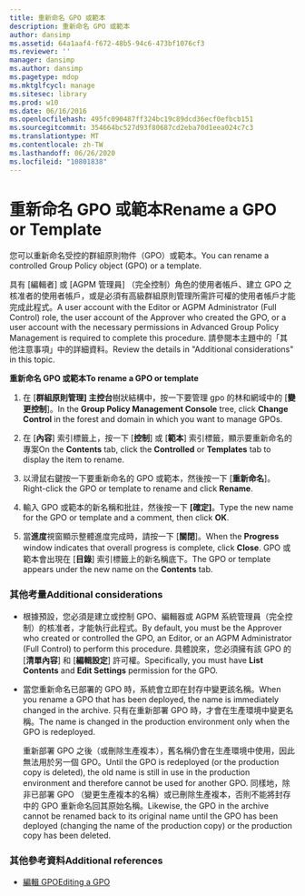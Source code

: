 ```yaml
---
title: 重新命名 GPO 或範本
description: 重新命名 GPO 或範本
author: dansimp
ms.assetid: 64a1aaf4-f672-48b5-94c6-473bf1076cf3
ms.reviewer: ''
manager: dansimp
ms.author: dansimp
ms.pagetype: mdop
ms.mktglfcycl: manage
ms.sitesec: library
ms.prod: w10
ms.date: 06/16/2016
ms.openlocfilehash: 495fc090487ff324bc19c89dcd36ecf0efbcb151
ms.sourcegitcommit: 354664bc527d93f80687cd2eba70d1eea024c7c3
ms.translationtype: MT
ms.contentlocale: zh-TW
ms.lasthandoff: 06/26/2020
ms.locfileid: "10801838"
---
```

# <span data-ttu-id="29c46-103">重新命名 GPO 或範本</span><span class="sxs-lookup"><span data-stu-id="29c46-103">Rename a GPO or Template</span></span>


<span data-ttu-id="29c46-104">您可以重新命名受控的群組原則物件（GPO）或範本。</span><span class="sxs-lookup"><span data-stu-id="29c46-104">You can rename a controlled Group Policy object (GPO) or a template.</span></span>

<span data-ttu-id="29c46-105">具有 [編輯者] 或 [AGPM 管理員] （完全控制）角色的使用者帳戶、建立 GPO 之核准者的使用者帳戶，或是必須有高級群組原則管理所需許可權的使用者帳戶才能完成此程式。</span><span class="sxs-lookup"><span data-stu-id="29c46-105">A user account with the Editor or AGPM Administrator (Full Control) role, the user account of the Approver who created the GPO, or a user account with the necessary permissions in Advanced Group Policy Management is required to complete this procedure.</span></span> <span data-ttu-id="29c46-106">請參閱本主題中的「其他注意事項」中的詳細資料。</span><span class="sxs-lookup"><span data-stu-id="29c46-106">Review the details in "Additional considerations" in this topic.</span></span>

**<span data-ttu-id="29c46-107">重新命名 GPO 或範本</span><span class="sxs-lookup"><span data-stu-id="29c46-107">To rename a GPO or template</span></span>**

1.  <span data-ttu-id="29c46-108">在 [**群組原則管理] 主控台**樹狀結構中，按一下要管理 gpo 的林和網域中的 [**變更控制**]。</span><span class="sxs-lookup"><span data-stu-id="29c46-108">In the **Group Policy Management Console** tree, click **Change Control** in the forest and domain in which you want to manage GPOs.</span></span>

2.  <span data-ttu-id="29c46-109">在 [**內容**] 索引標籤上，按一下 [**控制**] 或 [**範本**] 索引標籤，顯示要重新命名的專案</span><span class="sxs-lookup"><span data-stu-id="29c46-109">On the **Contents** tab, click the **Controlled** or **Templates** tab to display the item to rename.</span></span>

3.  <span data-ttu-id="29c46-110">以滑鼠右鍵按一下要重新命名的 GPO 或範本，然後按一下 [**重新命名**]。</span><span class="sxs-lookup"><span data-stu-id="29c46-110">Right-click the GPO or template to rename and click **Rename**.</span></span>

4.  <span data-ttu-id="29c46-111">輸入 GPO 或範本的新名稱和批註，然後按一下 **[確定]**。</span><span class="sxs-lookup"><span data-stu-id="29c46-111">Type the new name for the GPO or template and a comment, then click **OK**.</span></span>

5.  <span data-ttu-id="29c46-112">當**進度**視窗顯示整體進度完成時，請按一下 [**關閉**]。</span><span class="sxs-lookup"><span data-stu-id="29c46-112">When the **Progress** window indicates that overall progress is complete, click **Close**.</span></span> <span data-ttu-id="29c46-113">GPO 或範本會出現在 [**目錄**] 索引標籤上的新名稱底下。</span><span class="sxs-lookup"><span data-stu-id="29c46-113">The GPO or template appears under the new name on the **Contents** tab.</span></span>

### <span data-ttu-id="29c46-114">其他考量</span><span class="sxs-lookup"><span data-stu-id="29c46-114">Additional considerations</span></span>

-   <span data-ttu-id="29c46-115">根據預設，您必須是建立或控制 GPO、編輯器或 AGPM 系統管理員（完全控制）的核准者，才能執行此程式。</span><span class="sxs-lookup"><span data-stu-id="29c46-115">By default, you must be the Approver who created or controlled the GPO, an Editor, or an AGPM Administrator (Full Control) to perform this procedure.</span></span> <span data-ttu-id="29c46-116">具體說來，您必須擁有該 GPO 的 [**清單內容**] 和 [**編輯設定**] 許可權。</span><span class="sxs-lookup"><span data-stu-id="29c46-116">Specifically, you must have **List Contents** and **Edit Settings** permission for the GPO.</span></span>

-   <span data-ttu-id="29c46-117">當您重新命名已部署的 GPO 時，系統會立即在封存中變更該名稱。</span><span class="sxs-lookup"><span data-stu-id="29c46-117">When you rename a GPO that has been deployed, the name is immediately changed in the archive.</span></span> <span data-ttu-id="29c46-118">只有在重新部署 GPO 時，才會在生產環境中變更名稱。</span><span class="sxs-lookup"><span data-stu-id="29c46-118">The name is changed in the production environment only when the GPO is redeployed.</span></span>

    <span data-ttu-id="29c46-119">重新部署 GPO 之後（或刪除生產複本），舊名稱仍會在生產環境中使用，因此無法用於另一個 GPO。</span><span class="sxs-lookup"><span data-stu-id="29c46-119">Until the GPO is redeployed (or the production copy is deleted), the old name is still in use in the production environment and therefore cannot be used for another GPO.</span></span> <span data-ttu-id="29c46-120">同樣地，除非已部署 GPO （變更生產複本的名稱）或已刪除生產複本，否則不能將封存中的 GPO 重新命名回其原始名稱。</span><span class="sxs-lookup"><span data-stu-id="29c46-120">Likewise, the GPO in the archive cannot be renamed back to its original name until the GPO has been deployed (changing the name of the production copy) or the production copy has been deleted.</span></span>

### <span data-ttu-id="29c46-121">其他參考資料</span><span class="sxs-lookup"><span data-stu-id="29c46-121">Additional references</span></span>

-   [<span data-ttu-id="29c46-122">編輯 GPO</span><span class="sxs-lookup"><span data-stu-id="29c46-122">Editing a GPO</span></span>](editing-a-gpo.md)

 

 





